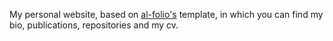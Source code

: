 My personal website, based on [al-folio's](https://github.com/alshedivat/al-folio) template, in which you can find my bio, publications, repositories and my cv.

